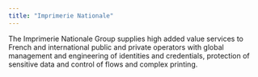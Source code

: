 ```yaml
---
title: "Imprimerie Nationale"
---
```


The Imprimerie Nationale Group supplies high added value services to French and international public and private operators with global management and engineering of identities and credentials, protection of sensitive data and control of flows and complex printing.


